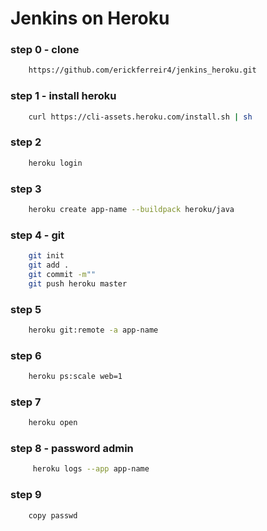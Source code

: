 # Jenkins on Heroku


### step 0 - clone

```bash
    https://github.com/erickferreir4/jenkins_heroku.git
```

### step 1 - install heroku

```bash
    curl https://cli-assets.heroku.com/install.sh | sh
```

### step 2

```bash
    heroku login
```

### step 3

```bash
    heroku create app-name --buildpack heroku/java
```

### step 4 - git

```bash
    git init
    git add .
    git commit -m""
    git push heroku master
```

### step 5

```bash
    heroku git:remote -a app-name
```

### step 6

```bash
    heroku ps:scale web=1
```

### step 7

```bash
    heroku open
```

### step 8 - password admin

```bash
     heroku logs --app app-name
```
### step 9

```bash
    copy passwd
```
